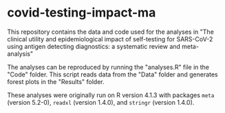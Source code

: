 # covid-testing-impact-ma

This repository contains the data and code used for the analyses in "The clinical utility and epidemiological impact of self-testing for SARS-CoV-2 using antigen detecting diagnostics: a systematic review and meta-analysis"

The analyses can be reproduced by running the "analyses.R" file in the "Code" folder. This script reads data from the "Data" folder and generates forest plots in the "Results" folder.

These analyses were originally run on R version 4.1.3 with packages ``meta`` (version 5.2-0), ``readxl`` (version 1.4.0), and ``stringr`` (version 1.4.0).

